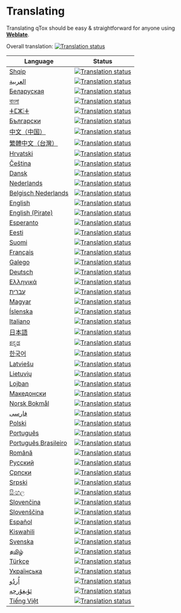 # Translating

Translating qTox should be easy & straightforward for anyone using
[**Weblate**](https://hosted.weblate.org/projects/qtox/qtox/).

Overall translation: [![Translation status](https://hosted.weblate.org/widgets/tox/-/svg-badge.svg)](https://hosted.weblate.org/engage/tox/?utm_source=widget)

| Language                                                              | Status                                                                                                                                                        |
| --------------------------------------------------------------------- | ------------------------------------------------------------------------------------------------------------------------------------------------------------- |
| [Shqip](https://hosted.weblate.org/engage/qtox/sq/)                   | [![Translation status](https://hosted.weblate.org/widgets/qtox/sq/svg-badge.svg)](https://hosted.weblate.org/engage/qtox/sq/?utm_source=widget)               |
| [العربية](https://hosted.weblate.org/engage/qtox/ar/)                 | [![Translation status](https://hosted.weblate.org/widgets/qtox/ar/svg-badge.svg)](https://hosted.weblate.org/engage/qtox/ar/?utm_source=widget)               |
| [Беларуская](https://hosted.weblate.org/engage/qtox/be/)              | [![Translation status](https://hosted.weblate.org/widgets/qtox/be/svg-badge.svg)](https://hosted.weblate.org/engage/qtox/be/?utm_source=widget)               |
| [বাংলা](https://hosted.weblate.org/engage/qtox/bn/)                   | [![Translation status](https://hosted.weblate.org/widgets/qtox/bn/svg-badge.svg)](https://hosted.weblate.org/engage/qtox/bn/?utm_source=widget)               |
| [ⵜⵎⵣⵗⵜ](https://hosted.weblate.org/engage/qtox/ber/)                  | [![Translation status](https://hosted.weblate.org/widgets/qtox/ber/svg-badge.svg)](https://hosted.weblate.org/engage/qtox/ber/?utm_source=widget)             |
| [Български](https://hosted.weblate.org/engage/qtox/bg/)               | [![Translation status](https://hosted.weblate.org/widgets/qtox/bg/svg-badge.svg)](https://hosted.weblate.org/engage/qtox/bg/?utm_source=widget)               |
| [中文（中国）](https://hosted.weblate.org/engage/qtox/zh_Hans/)       | [![Translation status](https://hosted.weblate.org/widgets/qtox/zh_Hans/svg-badge.svg)](https://hosted.weblate.org/engage/qtox/zh_Hans/?utm_source=widget)     |
| [繁體中文（台灣）](https://hosted.weblate.org/engage/qtox/zh_Hant/)   | [![Translation status](https://hosted.weblate.org/widgets/qtox/zh_Hant/svg-badge.svg)](https://hosted.weblate.org/engage/qtox/zh_Hant/?utm_source=widget)     |
| [Hrvatski](https://hosted.weblate.org/engage/qtox/hr/)                | [![Translation status](https://hosted.weblate.org/widgets/qtox/hr/svg-badge.svg)](https://hosted.weblate.org/engage/qtox/hr/?utm_source=widget)               |
| [Čeština](https://hosted.weblate.org/engage/qtox/cs/)                 | [![Translation status](https://hosted.weblate.org/widgets/qtox/cs/svg-badge.svg)](https://hosted.weblate.org/engage/qtox/cs/?utm_source=widget)               |
| [Dansk](https://hosted.weblate.org/engage/qtox/da/)                   | [![Translation status](https://hosted.weblate.org/widgets/qtox/da/svg-badge.svg)](https://hosted.weblate.org/engage/qtox/da/?utm_source=widget)               |
| [Nederlands](https://hosted.weblate.org/engage/qtox/nl/)              | [![Translation status](https://hosted.weblate.org/widgets/qtox/nl/svg-badge.svg)](https://hosted.weblate.org/engage/qtox/nl/?utm_source=widget)               |
| [Belgisch Nederlands](https://hosted.weblate.org/engage/qtox/nl_BE/)  | [![Translation status](https://hosted.weblate.org/widgets/qtox/nl_BE/svg-badge.svg)](https://hosted.weblate.org/engage/qtox/nl_BE/?utm_source=widget)         |
| [English](https://hosted.weblate.org/engage/qtox/en/)                 | [![Translation status](https://hosted.weblate.org/widgets/qtox/en/svg-badge.svg)](https://hosted.weblate.org/engage/qtox/en/?utm_source=widget)               |
| [English (Pirate)](https://hosted.weblate.org/engage/qtox/en@pirate/) | [![Translation status](https://hosted.weblate.org/widgets/qtox/en@pirate/svg-badge.svg)](https://hosted.weblate.org/engage/qtox/en@pirate/?utm_source=widget) |
| [Esperanto](https://hosted.weblate.org/engage/qtox/eo/)               | [![Translation status](https://hosted.weblate.org/widgets/qtox/eo/svg-badge.svg)](https://hosted.weblate.org/engage/qtox/eo/?utm_source=widget)               |
| [Eesti](https://hosted.weblate.org/engage/qtox/et/)                   | [![Translation status](https://hosted.weblate.org/widgets/qtox/et/svg-badge.svg)](https://hosted.weblate.org/engage/qtox/et/?utm_source=widget)               |
| [Suomi](https://hosted.weblate.org/engage/qtox/fi/)                   | [![Translation status](https://hosted.weblate.org/widgets/qtox/fi/svg-badge.svg)](https://hosted.weblate.org/engage/qtox/fi/?utm_source=widget)               |
| [Français](https://hosted.weblate.org/engage/qtox/fr/)                | [![Translation status](https://hosted.weblate.org/widgets/qtox/fr/svg-badge.svg)](https://hosted.weblate.org/engage/qtox/fr/?utm_source=widget)               |
| [Galego](https://hosted.weblate.org/engage/qtox/gl/)                  | [![Translation status](https://hosted.weblate.org/widgets/qtox/gl/svg-badge.svg)](https://hosted.weblate.org/engage/qtox/gl/?utm_source=widget)               |
| [Deutsch](https://hosted.weblate.org/engage/qtox/de/)                 | [![Translation status](https://hosted.weblate.org/widgets/qtox/de/svg-badge.svg)](https://hosted.weblate.org/engage/qtox/de/?utm_source=widget)               |
| [Ελληνικά](https://hosted.weblate.org/engage/qtox/el/)                | [![Translation status](https://hosted.weblate.org/widgets/qtox/el/svg-badge.svg)](https://hosted.weblate.org/engage/qtox/el/?utm_source=widget)               |
| [עברית](https://hosted.weblate.org/engage/qtox/he/)                   | [![Translation status](https://hosted.weblate.org/widgets/qtox/he/svg-badge.svg)](https://hosted.weblate.org/engage/qtox/he/?utm_source=widget)               |
| [Magyar](https://hosted.weblate.org/engage/qtox/hu/)                  | [![Translation status](https://hosted.weblate.org/widgets/qtox/hu/svg-badge.svg)](https://hosted.weblate.org/engage/qtox/hu/?utm_source=widget)               |
| [Íslenska](https://hosted.weblate.org/engage/qtox/is/)                | [![Translation status](https://hosted.weblate.org/widgets/qtox/is/svg-badge.svg)](https://hosted.weblate.org/engage/qtox/is/?)                                |
| [Italiano](https://hosted.weblate.org/engage/qtox/it/)                | [![Translation status](https://hosted.weblate.org/widgets/qtox/it/svg-badge.svg)](https://hosted.weblate.org/engage/qtox/it/?utm_source=widget)               |
| [日本語](https://hosted.weblate.org/engage/qtox/ja/)                  | [![Translation status](https://hosted.weblate.org/widgets/qtox/ja/svg-badge.svg)](https://hosted.weblate.org/engage/qtox/ja/?utm_source=widget)               |
| [ಕನ್ನಡ](https://hosted.weblate.org/engage/qtox/kn/)                   | [![Translation status](https://hosted.weblate.org/widgets/qtox/kn/svg-badge.svg)](https://hosted.weblate.org/engage/qtox/kn/?utm_source=widget)               |
| [한국어](https://hosted.weblate.org/engage/qtox/ko/)                  | [![Translation status](https://hosted.weblate.org/widgets/qtox/ko/svg-badge.svg)](https://hosted.weblate.org/engage/qtox/ko/?utm_source=widget)               |
| [Latviešu](https://hosted.weblate.org/engage/qtox/lv/)                | [![Translation status](https://hosted.weblate.org/widgets/qtox/lv/svg-badge.svg)](https://hosted.weblate.org/engage/qtox/lv/?utm_source=widget)               |
| [Lietuvių](https://hosted.weblate.org/engage/qtox/lt/)                | [![Translation status](https://hosted.weblate.org/widgets/qtox/lt/svg-badge.svg)](https://hosted.weblate.org/engage/qtox/lt/?utm_source=widget)               |
| [Lojban](https://hosted.weblate.org/engage/qtox/jbo/)                 | [![Translation status](https://hosted.weblate.org/widgets/qtox/jbo/svg-badge.svg)](https://hosted.weblate.org/engage/qtox/jbo/?utm_source=widget)             |
| [Македонски](https://hosted.weblate.org/engage/qtox/mk/)              | [![Translation status](https://hosted.weblate.org/widgets/qtox/mk/svg-badge.svg)](https://hosted.weblate.org/engage/qtox/mk/?utm_source=widget)               |
| [Norsk Bokmål](https://hosted.weblate.org/engage/qtox/nb_NO/)         | [![Translation status](https://hosted.weblate.org/widgets/qtox/nb_NO/svg-badge.svg)](https://hosted.weblate.org/engage/qtox/nb_NO/?utm_source=widget)         |
| [فارسی](https://hosted.weblate.org/engage/qtox/fa/)                   | [![Translation status](https://hosted.weblate.org/widgets/qtox/fa/svg-badge.svg)](https://hosted.weblate.org/engage/qtox/fa/?utm_source=widget)               |
| [Polski](https://hosted.weblate.org/engage/qtox/pl/)                  | [![Translation status](https://hosted.weblate.org/widgets/qtox/pl/svg-badge.svg)](https://hosted.weblate.org/engage/qtox/pl/?utm_source=widget)               |
| [Português](https://hosted.weblate.org/engage/qtox/pt/)               | [![Translation status](https://hosted.weblate.org/widgets/qtox/pt/svg-badge.svg)](https://hosted.weblate.org/engage/qtox/pt/?utm_source=widget)               |
| [Português Brasileiro](https://hosted.weblate.org/engage/qtox/pt_BR/) | [![Translation status](https://hosted.weblate.org/widgets/qtox/pt_BR/svg-badge.svg)](https://hosted.weblate.org/engage/qtox/pt_BR/?utm_source=widget)         |
| [Română](https://hosted.weblate.org/engage/qtox/ro/)                  | [![Translation status](https://hosted.weblate.org/widgets/qtox/ro/svg-badge.svg)](https://hosted.weblate.org/engage/qtox/ro/?utm_source=widget)               |
| [Русский](https://hosted.weblate.org/engage/qtox/ru/)                 | [![Translation status](https://hosted.weblate.org/widgets/qtox/ru/svg-badge.svg)](https://hosted.weblate.org/engage/qtox/ru/?utm_source=widget)               |
| [Српски](https://hosted.weblate.org/engage/qtox/sr/)                  | [![Translation status](https://hosted.weblate.org/widgets/qtox/sr/svg-badge.svg)](https://hosted.weblate.org/engage/qtox/sr/?utm_source=widget)               |
| [Srpski](https://hosted.weblate.org/engage/qtox/sr_Latn/)             | [![Translation status](https://hosted.weblate.org/widgets/qtox/sr_Latn/svg-badge.svg)](https://hosted.weblate.org/engage/qtox/sr_Latn/?utm_source=widget)     |
| [සිංහල](https://hosted.weblate.org/engage/qtox/si/)                   | [![Translation status](https://hosted.weblate.org/widgets/qtox/si/svg-badge.svg)](https://hosted.weblate.org/engage/qtox/si/?utm_source=widget)               |
| [Slovenčina](https://hosted.weblate.org/engage/qtox/sk/)              | [![Translation status](https://hosted.weblate.org/widgets/qtox/sk/svg-badge.svg)](https://hosted.weblate.org/engage/qtox/sk/?utm_source=widget)               |
| [Slovenščina](https://hosted.weblate.org/engage/qtox/sl/)             | [![Translation status](https://hosted.weblate.org/widgets/qtox/sl/svg-badge.svg)](https://hosted.weblate.org/engage/qtox/sl/?utm_source=widget)               |
| [Español](https://hosted.weblate.org/engage/qtox/es/)                 | [![Translation status](https://hosted.weblate.org/widgets/qtox/es/svg-badge.svg)](https://hosted.weblate.org/engage/qtox/es/?utm_source=widget)               |
| [Kiswahili](https://hosted.weblate.org/engage/qtox/sw/)               | [![Translation status](https://hosted.weblate.org/widgets/qtox/sw/svg-badge.svg)](https://hosted.weblate.org/engage/qtox/sw/?utm_source=widget)               |
| [Svenska](https://hosted.weblate.org/engage/qtox/sv/)                 | [![Translation status](https://hosted.weblate.org/widgets/qtox/sv/svg-badge.svg)](https://hosted.weblate.org/engage/qtox/sv/?utm_source=widget)               |
| [தமிழ்](https://hosted.weblate.org/engage/qtox/ta/)                   | [![Translation status](https://hosted.weblate.org/widgets/qtox/ta/svg-badge.svg)](https://hosted.weblate.org/engage/qtox/ta/?utm_source=widget)               |
| [Türkçe](https://hosted.weblate.org/engage/qtox/tr/)                  | [![Translation status](https://hosted.weblate.org/widgets/qtox/tr/svg-badge.svg)](https://hosted.weblate.org/engage/qtox/tr/?utm_source=widget)               |
| [Українська](https://hosted.weblate.org/engage/qtox/uk/)              | [![Translation status](https://hosted.weblate.org/widgets/qtox/uk/svg-badge.svg)](https://hosted.weblate.org/engage/qtox/uk/?utm_source=widget)               |
| [اُردُو](https://hosted.weblate.org/engage/qtox/ur/)                  | [![Translation status](https://hosted.weblate.org/widgets/qtox/ur/svg-badge.svg)](https://hosted.weblate.org/engage/qtox/ur/?utm_source=widget)               |
| [ئۇيغۇرچە](https://hosted.weblate.org/engage/qtox/ug/)                | [![Translation status](https://hosted.weblate.org/widgets/qtox/ug/svg-badge.svg)](https://hosted.weblate.org/engage/qtox/ug/?utm_source=widget)               |
| [Tiếng Việt](https://hosted.weblate.org/engage/qtox/vi/)              | [![Translation status](https://hosted.weblate.org/widgets/qtox/vi/svg-badge.svg)](https://hosted.weblate.org/engage/qtox/vi/?utm_source=widget)               |

